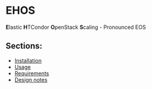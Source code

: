# EHOS
**E**lastic **H**TCondor **O**penStack **S**caling - Pronounced EOS

## Sections:

* [Installation](installation.md)
* [Usage](usage.md)
* [Requirements](requirements.md)
* [Design notes](design.md)

